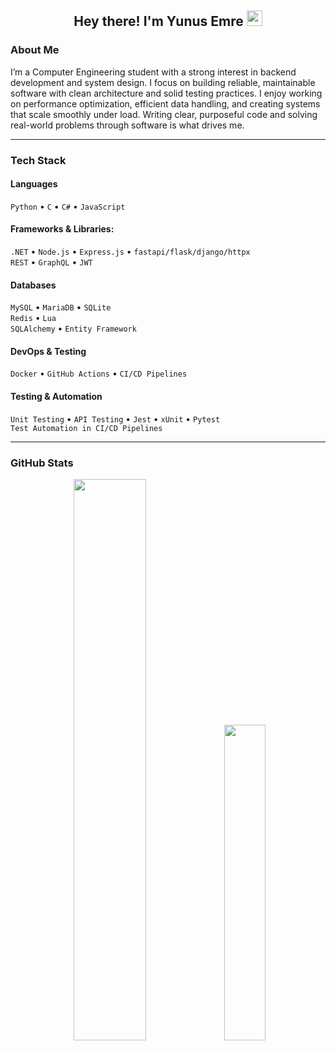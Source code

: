 <h2 align="center">Hey there! I'm Yunus Emre <img src="https://github.com/yunustechin/yunustechin/blob/master/Hi.gif" width="25"></h2>

### About Me

I’m a Computer Engineering student with a strong interest in backend development and system design. I focus on building reliable, maintainable software with clean architecture and solid testing practices. I enjoy working on performance optimization, efficient data handling, and creating systems that scale smoothly under load. Writing clear, purposeful code and solving real-world problems through software is what drives me.

---

### Tech Stack

#### Languages
`Python` • `C` • `C#` • `JavaScript`

#### Frameworks & Libraries:
`.NET` • `Node.js` • `Express.js` • `fastapi/flask/django/httpx`  
`REST` • `GraphQL` • `JWT` 

#### Databases
`MySQL` • `MariaDB` • `SQLite`  
`Redis`  • `Lua`  
`SQLAlchemy` • `Entity Framework`

#### DevOps & Testing
`Docker` • `GitHub Actions` • `CI/CD Pipelines`  

#### Testing & Automation
`Unit Testing` • `API Testing` • `Jest` • `xUnit` • `Pytest`  
`Test Automation in CI/CD Pipelines`

---

### GitHub Stats

<p align="center">
  <img src="https://github-readme-stats.vercel.app/api?username=yunustechin&show_icons=true&theme=dark&count_private=true&hide_border=true" width="48%"/>
  <img src="https://github-readme-stats.vercel.app/api/top-langs/?username=yunustechin&layout=compact&theme=dark&hide_border=true" width="36%"/>
</p>
